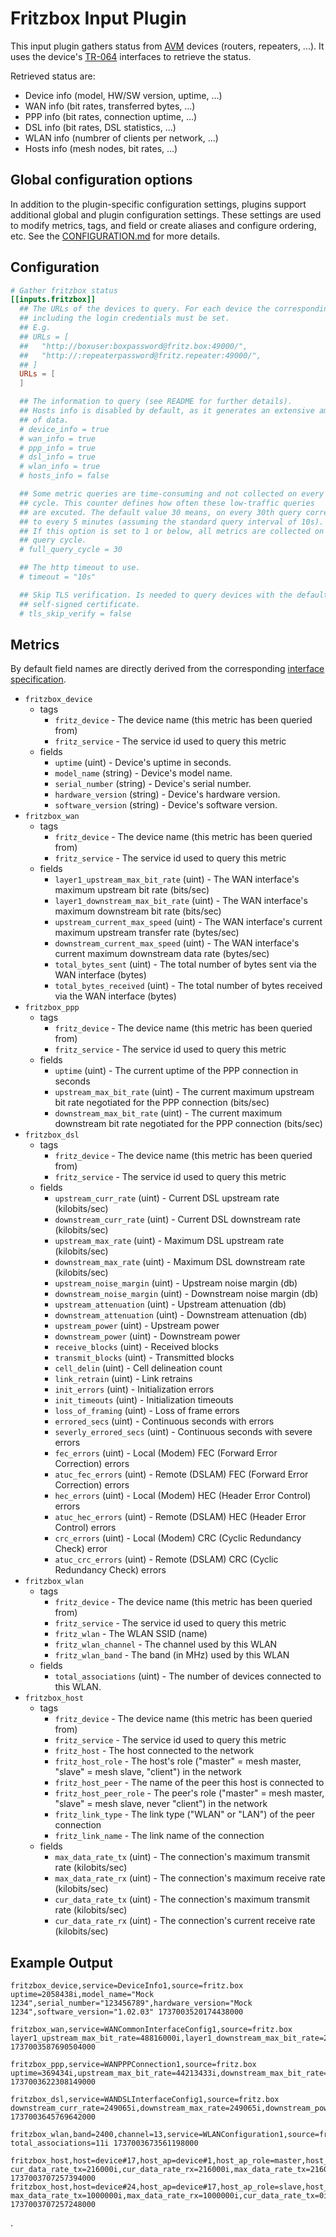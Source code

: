 # Fritzbox Input Plugin

This input plugin gathers status from [AVM][1] devices (routers, repeaters,
...). It uses the device's [TR-064][2] interfaces to retrieve the status.

[1]: https://en.avm.de/
[2]: https://avm.de/service/schnittstellen/

Retrieved status are:

- Device info (model, HW/SW version, uptime, ...)
- WAN info (bit rates, transferred bytes, ...)
- PPP info (bit rates, connection uptime, ...)
- DSL info (bit rates, DSL statistics, ...)
- WLAN info (numbrer of clients per network, ...)
- Hosts info (mesh nodes, bit rates, ...)

## Global configuration options <!-- @/docs/includes/plugin_config.md -->

In addition to the plugin-specific configuration settings, plugins support
additional global and plugin configuration settings. These settings are used to
modify metrics, tags, and field or create aliases and configure ordering, etc.
See the [CONFIGURATION.md][CONFIGURATION.md] for more details.

[CONFIGURATION.md]: ../../../docs/CONFIGURATION.md#plugins

## Configuration

```toml @sample.conf
# Gather fritzbox status
[[inputs.fritzbox]]
  ## The URLs of the devices to query. For each device the corresponding URL
  ## including the login credentials must be set.
  ## E.g.
  ## URLs = [
  ##   "http://boxuser:boxpassword@fritz.box:49000/",
  ##   "http://:repeaterpassword@fritz.repeater:49000/",
  ## ]
  URLs = [
  ]

  ## The information to query (see README for further details).
  ## Hosts info is disabled by default, as it generates an extensive amount
  ## of data.
  # device_info = true
  # wan_info = true
  # ppp_info = true
  # dsl_info = true
  # wlan_info = true
  # hosts_info = false

  ## Some metric queries are time-consuming and not collected on every query
  ## cycle. This counter defines how often these low-traffic queries
  ## are excuted. The default value 30 means, on every 30th query corresponding
  ## to every 5 minutes (assuming the standard query interval of 10s).
  ## If this option is set to 1 or below, all metrics are collected on every
  ## query cycle.
  # full_query_cycle = 30

  ## The http timeout to use.
  # timeout = "10s"

  ## Skip TLS verification. Is needed to query devices with the default
  ## self-signed certificate.
  # tls_skip_verify = false
```

## Metrics

By default field names are directly derived from the corresponding [interface
specification][1].

- `fritzbox_device`
  - tags
    - `fritz_device` - The device name (this metric has been queried from)
    - `fritz_service` - The service id used to query this metric
  - fields
    - `uptime` (uint) - Device's uptime in seconds.
    - `model_name` (string) - Device's model name.
    - `serial_number` (string) - Device's serial number.
    - `hardware_version` (string) - Device's hardware version.
    - `software_version` (string) - Device's software version.
- `fritzbox_wan`
  - tags
    - `fritz_device` - The device name (this metric has been queried from)
    - `fritz_service` - The service id used to query this metric
  - fields
    - `layer1_upstream_max_bit_rate` (uint) - The WAN interface's maximum upstream bit rate (bits/sec)
    - `layer1_downstream_max_bit_rate` (uint) - The WAN interface's maximum downstream bit rate (bits/sec)
    - `upstream_current_max_speed` (uint) - The WAN interface's current maximum upstream transfer rate (bytes/sec)
    - `downstream_current_max_speed` (uint) - The WAN interface's current maximum downstream data rate (bytes/sec)
    - `total_bytes_sent` (uint) - The total number of bytes sent via the WAN interface (bytes)
    - `total_bytes_received` (uint) - The total number of bytes received via the WAN interface (bytes)
- `fritzbox_ppp`
  - tags
    - `fritz_device` - The device name (this metric has been queried from)
    - `fritz_service` - The service id used to query this metric
  - fields
    - `uptime` (uint) - The current uptime of the PPP connection in seconds
    - `upstream_max_bit_rate` (uint) - The current maximum upstream bit rate negotiated for the PPP connection (bits/sec)
    - `downstream_max_bit_rate` (uint) - The current maximum downstream bit rate negotiated for the PPP connection (bits/sec)
- `fritzbox_dsl`
  - tags
    - `fritz_device` - The device name (this metric has been queried from)
    - `fritz_service` - The service id used to query this metric
  - fields
    - `upstream_curr_rate` (uint) - Current DSL upstream rate (kilobits/sec)
    - `downstream_curr_rate` (uint) - Current DSL downstream rate (kilobits/sec)
    - `upstream_max_rate` (uint) - Maximum DSL upstream rate (kilobits/sec)
    - `downstream_max_rate` (uint) - Maximum DSL downstream rate (kilobits/sec)
    - `upstream_noise_margin` (uint) - Upstream noise margin (db)
    - `downstream_noise_margin` (uint) - Downstream noise margin (db)
    - `upstream_attenuation` (uint) - Upstream attenuation (db)
    - `downstream_attenuation` (uint) - Downstream attenuation (db)
    - `upstream_power` (uint) - Upstream power
    - `downstream_power` (uint) - Downstream power
    - `receive_blocks` (uint) - Received blocks
    - `transmit_blocks` (uint) - Transmitted blocks
    - `cell_delin` (uint) - Cell delineation count
    - `link_retrain` (uint) - Link retrains
    - `init_errors` (uint) - Initialization errors
    - `init_timeouts` (uint) - Initialization timeouts
    - `loss_of_framing` (uint) - Loss of frame errors
    - `errored_secs` (uint) - Continuous seconds with errors
    - `severly_errored_secs` (uint) - Continuous seconds with severe errors
    - `fec_errors` (uint) - Local (Modem) FEC (Forward Error Correction) errors
    - `atuc_fec_errors` (uint) - Remote (DSLAM) FEC (Forward Error Correction) errors
    - `hec_errors` (uint) - Local (Modem) HEC (Header Error Control) errors
    - `atuc_hec_errors` (uint) - Remote (DSLAM) HEC (Header Error Control) errors
    - `crc_errors` (uint) - Local (Modem) CRC (Cyclic Redundancy Check) error
    - `atuc_crc_errors` (uint) - Remote (DSLAM) CRC (Cyclic Redundancy Check) errors
- `fritzbox_wlan`
  - tags
    - `fritz_device` - The device name (this metric has been queried from)
    - `fritz_service` - The service id used to query this metric
    - `fritz_wlan` - The WLAN SSID (name)
    - `fritz_wlan_channel` - The channel used by this WLAN
    - `fritz_wlan_band` - The band (in MHz) used by this WLAN
  - fields
    - `total_associations` (uint) - The number of devices connected to this WLAN.
- `fritzbox_host`
  - tags
    - `fritz_device` - The device name (this metric has been queried from)
    - `fritz_service` - The service id used to query this metric
    - `fritz_host` - The host connected to the network
    - `fritz_host_role` - The host's role ("master" = mesh master, "slave" = mesh slave, "client") in the network
    - `fritz_host_peer` - The name of the peer this host is connected to
    - `fritz_host_peer_role` - The peer's role ("master" = mesh master, "slave" = mesh slave, never "client") in the network
    - `fritz_link_type` - The link type ("WLAN" or "LAN") of the peer connection
    - `fritz_link_name` - The link name of the connection
  - fields
    - `max_data_rate_tx` (uint) - The connection's maximum transmit rate (kilobits/sec)
    - `max_data_rate_rx` (uint) - The connection's maximum receive rate (kilobits/sec)
    - `cur_data_rate_tx` (uint) - The connection's maximum transmit rate (kilobits/sec)
    - `cur_data_rate_rx` (uint) - The connection's current receive rate (kilobits/sec)

## Example Output

<!-- markdownlint-disable MD013 -->

```text
fritzbox_device,service=DeviceInfo1,source=fritz.box uptime=2058438i,model_name="Mock 1234",serial_number="123456789",hardware_version="Mock 1234",software_version="1.02.03" 1737003520174438000

fritzbox_wan,service=WANCommonInterfaceConfig1,source=fritz.box layer1_upstream_max_bit_rate=48816000i,layer1_downstream_max_bit_rate=253247000i,upstream_current_max_speed=511831i,downstream_current_max_speed=1304268i,total_bytes_sent=129497283207i,total_bytes_received=554484531337i 1737003587690504000

fritzbox_ppp,service=WANPPPConnection1,source=fritz.box uptime=369434i,upstream_max_bit_rate=44213433i,downstream_max_bit_rate=68038668i 1737003622308149000

fritzbox_dsl,service=WANDSLInterfaceConfig1,source=fritz.box downstream_curr_rate=249065i,downstream_max_rate=249065i,downstream_power=513i,init_timeouts=0i,atuc_crc_errors=13i,errored_secs=25i,atuc_hec_errors=0i,upstream_noise_margin=80i,downstream_noise_margin=60i,downstream_attenuation=140i,receive_blocks=490282831i,transmit_blocks=254577751i,init_errors=0i,crc_errors=53i,fec_errors=0i,hec_errors=0i,upstream_max_rate=48873i,upstream_attenuation=80i,upstream_power=498i,cell_delin=0i,link_retrain=2i,loss_of_framing=0i,upstream_curr_rate=46719i,severly_errored_secs=0i,atuc_fec_errors=0i 1737003645769642000

fritzbox_wlan,band=2400,channel=13,service=WLANConfiguration1,source=fritz.box,ssid=MOCK1234 total_associations=11i 1737003673561198000

fritzbox_host,host=device#17,host_ap=device#1,host_ap_role=master,host_role=slave,link_name=AP:2G:0,link_type=WLAN,service=Hosts1,source=fritz.box cur_data_rate_tx=216000i,cur_data_rate_rx=216000i,max_data_rate_tx=216000i,max_data_rate_rx=216000i 1737003707257394000
fritzbox_host,host=device#24,host_ap=device#17,host_ap_role=slave,host_role=client,link_name=LAN:1,link_type=LAN,service=Hosts1,source=fritz.box max_data_rate_tx=1000000i,max_data_rate_rx=1000000i,cur_data_rate_tx=0i,cur_data_rate_rx=0i 1737003707257248000
```

<!-- markdownlint-enable MD013 -->.

